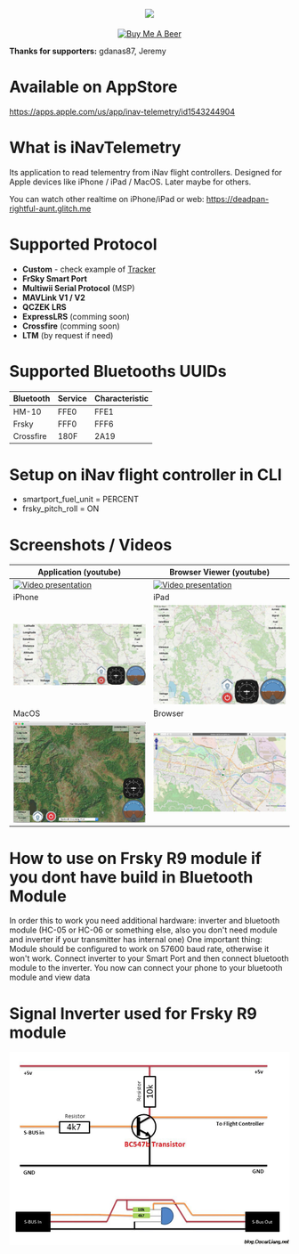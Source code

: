 <p align="center">
<img src="https://camo.githubusercontent.com/928436350a228bf7b9bc397b7c6e44fb82af2d4c8725ecb60ad841cde06685f5/68747470733a2f2f717561646d6575702e636f6d2f6173736574732f77696e6765642d696e61762e706e67" /><br /><br />
<a href="https://www.buymeacoffee.com/bosko" target="_blank"><img src="https://www.buymeacoffee.com/assets/img/custom_images/orange_img.png" alt="Buy Me A Beer" style="height: auto !important;width: auto !important;" ></a>
</p>

**Thanks for supporters:** gdanas87, Jeremy

# Available on AppStore 
https://apps.apple.com/us/app/inav-telemetry/id1543244904

# What is iNavTelemetry
Its application to read telementry from iNav flight controllers. Designed for Apple devices like iPhone / iPad / MacOS. Later maybe for others.

You can watch other realtime on iPhone/iPad or web:
https://deadpan-rightful-aunt.glitch.me

# Supported Protocol
- **Custom** - check example of [Tracker](https://github.com/zosko/R9M_Inav_antenna_tracker/blob/master/bt_r9m_accst/bt_r9m_accst.ino)
- **FrSky Smart Port** 
- **Multiwii Serial Protocol** (MSP)
- **MAVLink V1 / V2**
- **QCZEK LRS**
- **ExpressLRS** (comming soon)
- **Crossfire** (comming soon)
- **LTM** (by request if need)

# Supported Bluetooths UUIDs
Bluetooth|Service|Characteristic
----------|----------|----------
HM-10|FFE0|FFE1
Frsky|FFF0|FFF6
Crossfire|180F|2A19


# Setup on iNav flight controller in CLI
- smartport_fuel_unit = PERCENT
- frsky_pitch_roll = ON

# Screenshots / Videos
Application (youtube)|Browser Viewer (youtube)
----------|----------
[![Video presentation](http://img.youtube.com/vi/9Z63v9UPBO4/0.jpg)](http://www.youtube.com/watch?v=9Z63v9UPBO4 "Testing")|[![Video presentation](http://img.youtube.com/vi/csjpeDqP2JU/0.jpg)](http://www.youtube.com/watch?v=csjpeDqP2JU "Testing")
iPhone|iPad
![iPhone Application](images/iphone.jpg)|![iPad application](images/ipad.jpg)
MacOS|Browser
|![MacOS application](images/osx.jpg)|![Browser](images/browser.jpg)

# How to use on Frsky R9 module if you dont have build in Bluetooth Module
In order this to work you need additional hardware: inverter and bluetooth module (HC-05 or HC-06 or something else, also you don't need module and inverter if your transmitter has internal one) One important thing: Module should be configured to work on 57600 baud rate, otherwise it won't work. Connect inverter to your Smart Port and then connect bluetooth module to the inverter. You now can connect your phone to your bluetooth module and view data

# Signal Inverter used for Frsky R9 module
![Signal Inverter](images/inverter.jpg)
